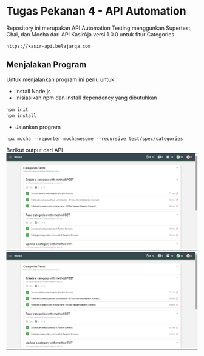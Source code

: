 # Tugas Pekanan 4 - API Automation

Repository ini merupakan API Automation Testing menggunkan Supertest, Chai, dan Mocha dari API KasirAja versi 1.0.0 untuk fitur Categories
```
https://kasir-api.belajarqa.com
```

## Menjalakan Program
Untuk menjalankan program ini perlu untuk:
- Install Node.js 
- Inisiasikan npm dan install dependency yang dibutuhkan
```
npm init
npm install
```
- Jalankan program
```
npx mocha --reporter mochawesome --recursive test/spec/categories
```

Berikut output dari API 
![output][output]
![output2][output]



[output]: asset/report1.png
[output2]: asset/report2.png